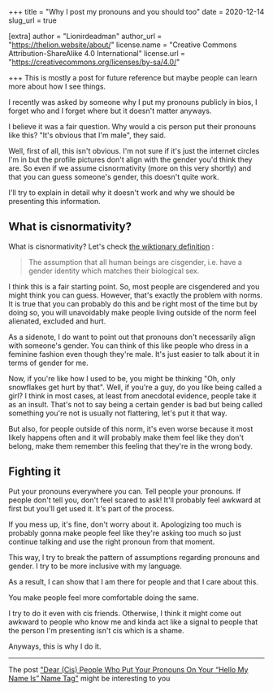 +++
title = "Why I post my pronouns and you should too"
date = 2020-12-14
slug_url = true

[extra]
author = "Lionirdeadman"
author_url = "https://thelion.website/about/"
license.name = "Creative Commons Attribution-ShareAlike 4.0 International"
license.url = "https://creativecommons.org/licenses/by-sa/4.0/"

+++
This is mostly a post for future reference but maybe people can learn more about how I see things.
<!-- more -->
I recently was asked by someone why I put my pronouns publicly in bios, I forget who and I forget where but it doesn't matter anyways.

I believe it was a fair question. Why would a cis person put their pronouns like this? "It's obvious that I'm male", they said.

Well, first of all, this isn't obvious. I'm not sure if it's just the internet circles I'm in but the profile pictures don't align with the gender
you'd think they are. So even if we assume cisnormativity (more on this very shortly) and that you can guess someone's gender, this doesn't quite work.

I'll try to explain in detail why it doesn't work and why we should be presenting this information.

## What is cisnormativity?

What is cisnormativity? Let's check [the wiktionary definition](https://en.wiktionary.org/wiki/cisnormativity) :

> The assumption that all human beings are cisgender, i.e. have a gender identity which matches their biological sex.

I think this is a fair starting point. So, most people are cisgendered and you might think you can guess. However, that's exactly the problem
with norms. It is true that you can probably do this and be right most of the time but by doing so, you will unavoidably make people
living outside of the norm feel alienated, excluded and hurt.

As a sidenote, I do want to point out that pronouns don't necessarily align with someone's gender. You can
think of this like people who dress in a feminine fashion even though they're male. It's just easier to talk about it in terms of gender for me.

Now, if you're like how I used to be, you might be thinking "Oh, only snowflakes get hurt by that". Well, if you're
a guy, do you like being called a girl? I think in most cases, at least from anecdotal evidence, people take it as an insult. That's not
to say being a certain gender is bad but being called something you're not is usually not flattering, let's put it that way.

But also, for people outside of this norm, it's even worse because it most likely happens often and it will probably make them feel
like they don't belong, make them remember this feeling that they're in the wrong body.

## Fighting it

Put your pronouns everywhere you can. Tell people your pronouns. If people don't tell you, don't feel scared to ask! 
It'll probably feel awkward at first but you'll get used it. It's part of the process.

If you mess up, it's fine, don't worry about it. Apologizing too much is probably gonna make people feel like they're asking too much so just
continue talking and use the right pronoun from that moment.

This way, I try to break the pattern of assumptions regarding pronouns and gender. I try to be more inclusive with my language.

As a result, I can show that I am there for people and that I care about this.

You make people feel more comfortable doing the same.

I try to do it even with cis friends. Otherwise, I think it might come out awkward to people who know me and kinda act like a signal
to people that the person I'm presenting isn't cis which is a shame.

Anyways, this is why I do it.

---

The post ["Dear (Cis) People Who Put Your Pronouns On Your “Hello My Name Is” Name Tag"](https://sugarbutch.net/2019/04/dear-cis-people/) 
might be interesting to you
